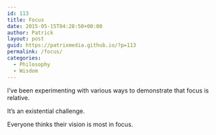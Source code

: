 ```yaml
---
id: 113
title: Focus
date: 2015-05-15T04:28:50+00:00
author: Patrick
layout: post
guid: https://patrixmedia.github.io/?p=113
permalink: /focus/
categories:
  - Philosophy
  - Wisdom
---
```

I&#8217;ve been experimenting with various ways to demonstrate that focus is relative.

It&#8217;s an existential challenge.

Everyone thinks their vision is most in focus.